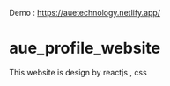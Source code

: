 Demo :   https://auetechnology.netlify.app/
# aue_profile_website
This website is design by reactjs , css 
